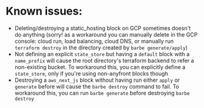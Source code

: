 # Known issues:

- Deleting/destroying a static_hosting block on GCP sometimes doesn't do anything (sorry! as a workaround you can manually delete in the GCP console: cloud run, load balancing, cloud DNS, or manually run `terraform destroy` in the directory created by `barbe generate/apply`)
- Not defining an explicit `state_store` but having a `default` block with a `name_prefix` will cause the root directory's terraform backend to refer a non-existing bucket. To workaround this, you can explicitly define a `state_store`, only if you're using non-anyfront blocks though
- Destroying a `aws_next_js` block without having run either `apply` or `generate` before will cause the `barbe destroy` command to fail. To workaround this, you can run `barbe generate` before destroying `barbe destroy`